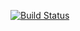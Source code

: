 [![Build Status](https://travis-ci.org/aglavic/quicknxs.svg?branch=master)](https://travis-ci.org/aglavic/quicknxs)

